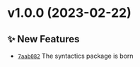 # v1.0.0 (2023-02-22)

## ✨ New Features

- [`7aab082`](https://github.com/aaditmshah/syntactics/commit/7aab082) The syntactics package is born
